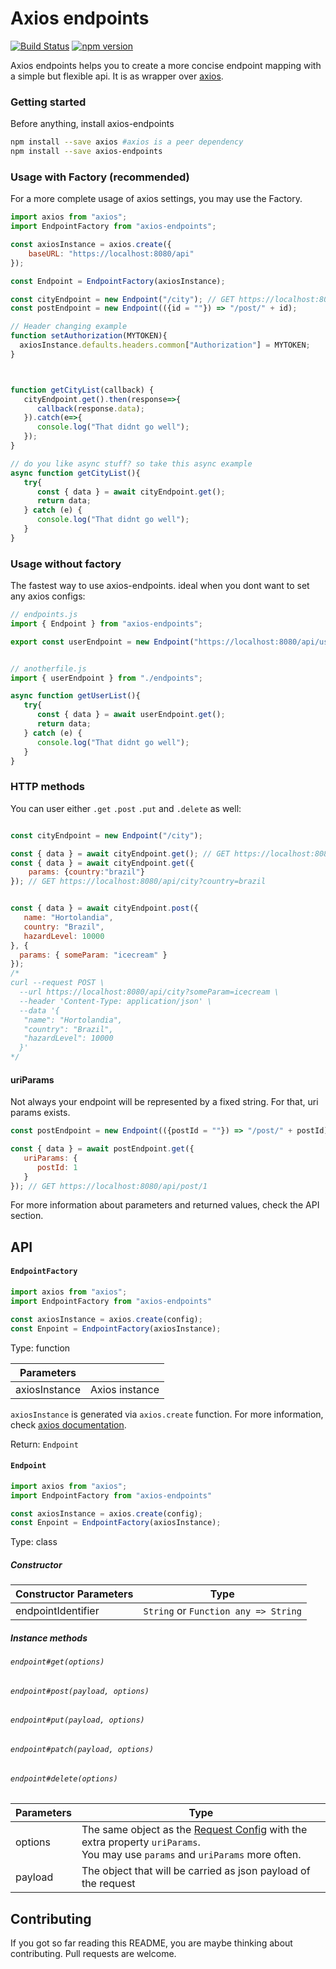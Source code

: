 # Axios endpoints

[![Build Status](https://travis-ci.org/renancaraujo/axios-endpoints.svg?branch=master)](https://travis-ci.org/renancaraujo/axios-endpoints)
[![npm version](https://badge.fury.io/js/axios-endpoints.svg)](https://www.npmjs.com/package/axios-endpoints)

Axios endpoints helps you to create a more concise endpoint mapping with a simple but flexible api. It is as wrapper over [axios](https://github.com/axios/axios).

### Getting started

Before anything, install axios-endpoints

```bash
npm install --save axios #axios is a peer dependency
npm install --save axios-endpoints
```

### Usage with Factory (recommended)

For a more complete usage of axios settings, you may use the Factory. 

```javascript
import axios from "axios";
import EndpointFactory from "axios-endpoints";

const axiosInstance = axios.create({
    baseURL: "https://localhost:8080/api"
});

const Endpoint = EndpointFactory(axiosInstance);

const cityEndpoint = new Endpoint("/city"); // GET https://localhost:8080/api/city
const postEndpoint = new Endpoint(({id = ""}) => "/post/" + id);

// Header changing example
function setAuthorization(MYTOKEN){
  axiosInstance.defaults.headers.common["Authorization"] = MYTOKEN;
}



function getCityList(callback) {
   cityEndpoint.get().then(response=>{
      callback(response.data);
   }).catch(e=>{
      console.log("That didnt go well");
   });
}

// do you like async stuff? so take this async example
async function getCityList(){
   try{
      const { data } = await cityEndpoint.get();
      return data;
   } catch (e) {
      console.log("That didnt go well");
   }
}


```


### Usage without factory

The fastest way to use axios-endpoints. ideal when you dont want to set any axios configs:

```javascript
// endpoints.js
import { Endpoint } from "axios-endpoints";

export const userEndpoint = new Endpoint("https://localhost:8080/api/user");


// anotherfile.js
import { userEndpoint } from "./endpoints";

async function getUserList(){
   try{
      const { data } = await userEndpoint.get();
      return data;
   } catch (e) {
      console.log("That didnt go well");
   }
}


```

### HTTP methods

You can user either `.get`  `.post`  `.put` and `.delete` as well:

```javascript

const cityEndpoint = new Endpoint("/city");

const { data } = await cityEndpoint.get(); // GET https://localhost:8080/api/city
const { data } = await cityEndpoint.get({
    params: {country:"brazil"}
}); // GET https://localhost:8080/api/city?country=brazil


const { data } = await cityEndpoint.post({
   name: "Hortolandia", 
   country: "Brazil", 
   hazardLevel: 10000
}, {
  params: { someParam: "icecream" }
}); 
/*
curl --request POST \  
  --url https://localhost:8080/api/city?someParam=icecream \
  --header 'Content-Type: application/json' \
  --data '{
   "name": "Hortolandia", 
   "country": "Brazil", 
   "hazardLevel": 10000
  }'
*/
```


#### uriParams

Not always your endpoint will be represented by a fixed string. For that, uri params exists.

```javascript
const postEndpoint = new Endpoint(({postId = ""}) => "/post/" + postId)

const { data } = await postEndpoint.get({
   uriParams: {
      postId: 1
   }
}); // GET https://localhost:8080/api/post/1
```

For more information about parameters and returned values, check the API section.



## API

#### `EndpointFactory`
```javascript
import axios from "axios";
import EndpointFactory from "axios-endpoints"

const axiosInstance = axios.create(config);
const Enpoint = EndpointFactory(axiosInstance);
```

Type: function

| Parameters    |                |
|---------------|----------------|
| axiosInstance | Axios instance |

`axiosInstance` is generated via `axios.create` function. For more information, check [axios documentation](https://github.com/axios/axios#axioscreateconfig).

Return: `Endpoint`


#### `Endpoint`
```javascript
import axios from "axios";
import EndpointFactory from "axios-endpoints"

const axiosInstance = axios.create(config);
const Enpoint = EndpointFactory(axiosInstance);
```
Type: class

##### Constructor

| Constructor Parameters    | Type |
|---------------|----------------|
| endpointIdentifier | `String` or `Function any => String` |

##### Instance methods

###### `endpoint#get(options)`
###### `endpoint#post(payload, options)`
###### `endpoint#put(payload, options)`
###### `endpoint#patch(payload, options)`
###### `endpoint#delete(options)`

| Parameters    | Type     |
|---------------|----------------|
| options | The same object as the [Request Config](https://github.com/axios/axios#request-config) with the extra property `uriParams`. <br /> You may use  `params` and `uriParams` more often.|
| payload | The object that will be carried as json payload of the request |




## Contributing

If you got so far reading this README, you are maybe thinking about contributing. Pull requests are welcome.








